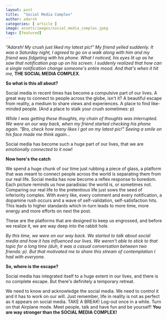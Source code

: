 ```yaml
---
layout: post
title:  "Social Media Complex"
author: adarsh
categories: [ article ]
image: assets/images/social_media_complex.jpeg
tags: [featured]
---
```


*"Adarsh! My crush just liked my latest pic!"*
*My friend yelled suddenly. It was a Saturday night, I agreed to go on a walk along with him and my friend was* *fidgeting with his phone. What I noticed, his eyes lit up as he saw that notification pop up on his screen.*
*I suddenly realized that how can a single notification change someone's entire mood. And that's when it hit me,*  **THE SOCIAL MEDIA COMPLEX**.

**So what is this all about?**

Social media in recent times has become a compulsive part of our lives. A great way to connect to people across the globe, isn't it? A beautiful escape from reality, a medium to share views and experiences. A place to find like-minded people.
(And a place to stalk your crush sometimes: p) 

*While I was getting these thoughts, my chain of thoughts was interrupted.*
*We were on our way back, when my friend started checking his phone again.*
*"Bro, check how many likes I got on my latest pic!"*
*Seeing a smile on his face made me think again...*

Social media has become such a huge part of our lives, that we are *emotionally connected to it now*!

**Now here's the catch**

We spend a huge chunk of our time just rubbing a piece of glass, a platform that was meant to connect people across the world is separating them from our real life. Social media has now become a reflex response to boredom. 
Each picture reminds us how paradisiac the world is, or sometimes not. Comparing our real life to the pretentious life just sows the seed of inferiority complex. With every like, every comment and every notification, a dopamine rush occurs and a wave of self-validation, self-satisfaction hits. This leads to higher standards which in-turn leads to more time, more energy and more efforts on next the post.

These are the platforms that are designed to keep us engrossed, and before we realize it, we are way deep into the rabbit hole.

*By this time, we were on our way back. We started to talk about social media and how it has influenced our lives.* *We weren't able to stick to that topic for a long time (duh, it was a casual conversation between two friends: p).*
*But that motivated me to share this stream of contemplation I had with everyone.*

**So, where is the escape?**

Social media has integrated itself to a huge extent in our lives, and there is no complete escape. 
But there's definitely a temporary retreat.

We need to know and acknowledge the social media. We need to control it and it has to work on our will.
Just remember, life in reality is not as perfect as it appears on social media.
TAKE A BREAK! Log-out once in a while. Turn on that Airplane mode. Meet people, talk and have fun and be yourself!
**You are way stronger than the SOCIAL MEDIA COMPLEX!**